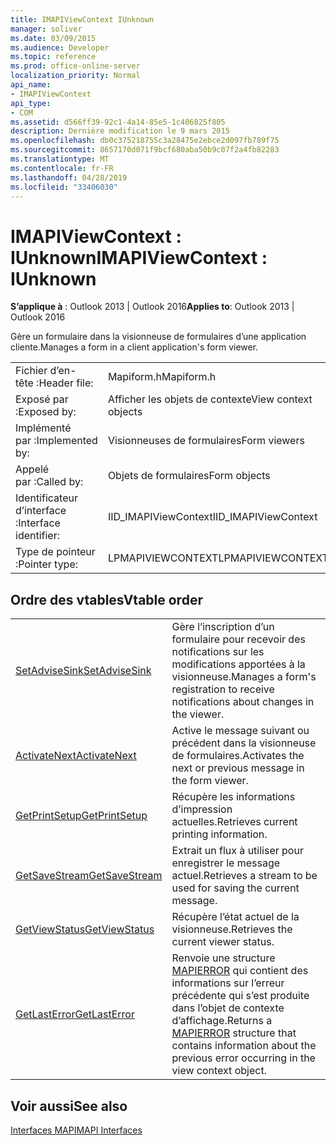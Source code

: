 ```yaml
---
title: IMAPIViewContext IUnknown
manager: soliver
ms.date: 03/09/2015
ms.audience: Developer
ms.topic: reference
ms.prod: office-online-server
localization_priority: Normal
api_name:
- IMAPIViewContext
api_type:
- COM
ms.assetid: d566ff39-92c1-4a14-85e5-1c406825f805
description: Dernière modification le 9 mars 2015
ms.openlocfilehash: db0c375218755c3a28475e2ebce2d097fb789f75
ms.sourcegitcommit: 8657170d071f9bcf680aba50b9c07f2a4fb82283
ms.translationtype: MT
ms.contentlocale: fr-FR
ms.lasthandoff: 04/28/2019
ms.locfileid: "33406030"
---
```

# <a name="imapiviewcontext--iunknown"></a><span data-ttu-id="6a879-103">IMAPIViewContext : IUnknown</span><span class="sxs-lookup"><span data-stu-id="6a879-103">IMAPIViewContext : IUnknown</span></span>

  
  
<span data-ttu-id="6a879-104">**S’applique à** : Outlook 2013 | Outlook 2016</span><span class="sxs-lookup"><span data-stu-id="6a879-104">**Applies to**: Outlook 2013 | Outlook 2016</span></span> 
  
<span data-ttu-id="6a879-105">Gère un formulaire dans la visionneuse de formulaires d’une application cliente.</span><span class="sxs-lookup"><span data-stu-id="6a879-105">Manages a form in a client application's form viewer.</span></span> 
  
|||
|:-----|:-----|
|<span data-ttu-id="6a879-106">Fichier d’en-tête :</span><span class="sxs-lookup"><span data-stu-id="6a879-106">Header file:</span></span>  <br/> |<span data-ttu-id="6a879-107">Mapiform.h</span><span class="sxs-lookup"><span data-stu-id="6a879-107">Mapiform.h</span></span>  <br/> |
|<span data-ttu-id="6a879-108">Exposé par :</span><span class="sxs-lookup"><span data-stu-id="6a879-108">Exposed by:</span></span>  <br/> |<span data-ttu-id="6a879-109">Afficher les objets de contexte</span><span class="sxs-lookup"><span data-stu-id="6a879-109">View context objects</span></span>  <br/> |
|<span data-ttu-id="6a879-110">Implémenté par :</span><span class="sxs-lookup"><span data-stu-id="6a879-110">Implemented by:</span></span>  <br/> |<span data-ttu-id="6a879-111">Visionneuses de formulaires</span><span class="sxs-lookup"><span data-stu-id="6a879-111">Form viewers</span></span>  <br/> |
|<span data-ttu-id="6a879-112">Appelé par :</span><span class="sxs-lookup"><span data-stu-id="6a879-112">Called by:</span></span>  <br/> |<span data-ttu-id="6a879-113">Objets de formulaires</span><span class="sxs-lookup"><span data-stu-id="6a879-113">Form objects</span></span>  <br/> |
|<span data-ttu-id="6a879-114">Identificateur d’interface :</span><span class="sxs-lookup"><span data-stu-id="6a879-114">Interface identifier:</span></span>  <br/> |<span data-ttu-id="6a879-115">IID_IMAPIViewContext</span><span class="sxs-lookup"><span data-stu-id="6a879-115">IID_IMAPIViewContext</span></span>  <br/> |
|<span data-ttu-id="6a879-116">Type de pointeur :</span><span class="sxs-lookup"><span data-stu-id="6a879-116">Pointer type:</span></span>  <br/> |<span data-ttu-id="6a879-117">LPMAPIVIEWCONTEXT</span><span class="sxs-lookup"><span data-stu-id="6a879-117">LPMAPIVIEWCONTEXT</span></span>  <br/> |
   
## <a name="vtable-order"></a><span data-ttu-id="6a879-118">Ordre des vtables</span><span class="sxs-lookup"><span data-stu-id="6a879-118">Vtable order</span></span>

|||
|:-----|:-----|
|[<span data-ttu-id="6a879-119">SetAdviseSink</span><span class="sxs-lookup"><span data-stu-id="6a879-119">SetAdviseSink</span></span>](imapiviewcontext-setadvisesink.md) <br/> |<span data-ttu-id="6a879-120">Gère l’inscription d’un formulaire pour recevoir des notifications sur les modifications apportées à la visionneuse.</span><span class="sxs-lookup"><span data-stu-id="6a879-120">Manages a form's registration to receive notifications about changes in the viewer.</span></span>  <br/> |
|[<span data-ttu-id="6a879-121">ActivateNext</span><span class="sxs-lookup"><span data-stu-id="6a879-121">ActivateNext</span></span>](imapiviewcontext-activatenext.md) <br/> |<span data-ttu-id="6a879-122">Active le message suivant ou précédent dans la visionneuse de formulaires.</span><span class="sxs-lookup"><span data-stu-id="6a879-122">Activates the next or previous message in the form viewer.</span></span>  <br/> |
|[<span data-ttu-id="6a879-123">GetPrintSetup</span><span class="sxs-lookup"><span data-stu-id="6a879-123">GetPrintSetup</span></span>](imapiviewcontext-getprintsetup.md) <br/> |<span data-ttu-id="6a879-124">Récupère les informations d’impression actuelles.</span><span class="sxs-lookup"><span data-stu-id="6a879-124">Retrieves current printing information.</span></span>  <br/> |
|[<span data-ttu-id="6a879-125">GetSaveStream</span><span class="sxs-lookup"><span data-stu-id="6a879-125">GetSaveStream</span></span>](imapiviewcontext-getsavestream.md) <br/> |<span data-ttu-id="6a879-126">Extrait un flux à utiliser pour enregistrer le message actuel.</span><span class="sxs-lookup"><span data-stu-id="6a879-126">Retrieves a stream to be used for saving the current message.</span></span>  <br/> |
|[<span data-ttu-id="6a879-127">GetViewStatus</span><span class="sxs-lookup"><span data-stu-id="6a879-127">GetViewStatus</span></span>](imapiviewcontext-getviewstatus.md) <br/> |<span data-ttu-id="6a879-128">Récupère l’état actuel de la visionneuse.</span><span class="sxs-lookup"><span data-stu-id="6a879-128">Retrieves the current viewer status.</span></span>  <br/> |
|[<span data-ttu-id="6a879-129">GetLastError</span><span class="sxs-lookup"><span data-stu-id="6a879-129">GetLastError</span></span>](imapiviewcontext-getlasterror.md) <br/> |<span data-ttu-id="6a879-130">Renvoie une structure [MAPIERROR](mapierror.md) qui contient des informations sur l’erreur précédente qui s’est produite dans l’objet de contexte d’affichage.</span><span class="sxs-lookup"><span data-stu-id="6a879-130">Returns a [MAPIERROR](mapierror.md) structure that contains information about the previous error occurring in the view context object.</span></span>  <br/> |
   
## <a name="see-also"></a><span data-ttu-id="6a879-131">Voir aussi</span><span class="sxs-lookup"><span data-stu-id="6a879-131">See also</span></span>



[<span data-ttu-id="6a879-132">Interfaces MAPI</span><span class="sxs-lookup"><span data-stu-id="6a879-132">MAPI Interfaces</span></span>](mapi-interfaces.md)

